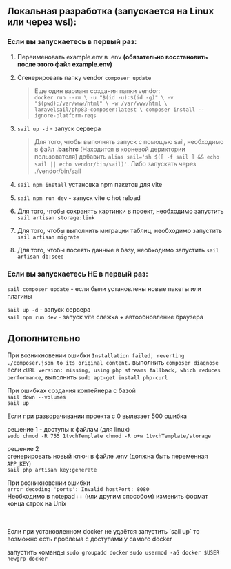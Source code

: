 <h2>Локальная разработка (запускается на Linux или через wsl):</h2>
<h3>Если вы запускаетесь в первый раз:</h3>
<ol>
<li>Переименовать example.env в .env <b>(обязательно восстановить после этого файл example.env)</b> </li>
<li>

Сгенерировать папку vendor `composer update`</li>

>Еще один вариант создания папки vendor: <br>
`docker run --rm \ -u "$(id -u):$(id -g)" \ -v "$(pwd):/var/www/html" \ -w /var/www/html \ laravelsail/php83-composer:latest \ composer install --ignore-platform-reqs`

<li>

`sail up -d` - запуск сервера</li>

>Для того, чтобы выполнять запуск с помощью sail, необходимо в файл <b>.bashrc</b> (Находится в корневой дериктории пользователя) добавить `alias sail='sh $([ -f sail ] && echo sail || echo vendor/bin/sail)'`. Либо запускать через ./vendor/bin/sail<br>

<li>

`sail npm install` установка npm пакетов для vite</li>

<li>

`sail npm run dev` - запуск vite с hot reload</li>

<li>

Для того, чтобы сохранять картинки в проект, необходимо запустить `sail artisan storage:link` </li>

<li>

Для того, чтобы выполнить миграции таблиц, необходимо запустить `sail artisan migrate` </li>

<li>

Для того, чтобы посеять данные в базу, необходимо запустить `sail artisan db:seed`</li>
</ol>


<h3>Если вы запускаетесь НЕ в первый раз:</h3>

`sail composer update` - если были установлены новые пакеты или плагины

`sail up -d` - запуск сервера<br>
`sail npm run dev` - запуск vite слежка + автообновление браузера<br>

<h2>Дополнительно</h2>

При возникновении ошибки `Installation failed, reverting ./composer.json to its original content.` выполнить `composer diagnose`<br>
если `cURL version: missing, using php streams fallback, which reduces performance`, выполнить `sudo apt-get install php-curl`<br>

При ошибках создания контейнера с базой<br>
`sail down --volumes` <br>
`sail up` <br>

Если при разворачивании проекта с 0 вылезает 500 ошибка<br>

решение 1 - доступы к файлам (для linux)<br>
`sudo chmod -R 755 1tvchTemplate
chmod -R o+w 1tvchTemplate/storage`

решение 2<br>
сгенерировать новый ключ в файле .env (должна быть переменная `APP_KEY`)<br>
`sail php artisan key:generate`<br>

При возникновении ошибки <br>
`error decoding 'ports': Invalid hostPort: 8080`<br>
Необходимо в notepad++ (или другим способом) изменить формат конца строк на Unix <br>


<br>
<br>
Если при установленном docker не удаётся запустить `sail up` то возможно есть проблема с доступами у самого docker

запустить команды
`sudo groupadd docker`
`sudo usermod -aG docker $USER`
`newgrp docker`